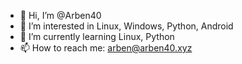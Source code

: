 - 👋 Hi, I’m @Arben40
- 👀 I’m interested in Linux, Windows, Python, Android
- 🌱 I’m currently learning Linux, Python
- 📫 How to reach me: arben@arben40.xyz

<!---
Arben40/Arben40 is a ✨ special ✨ repository because its `README.md` (this file) appears on your GitHub profile.
You can click the Preview link to take a look at your changes.
--->
